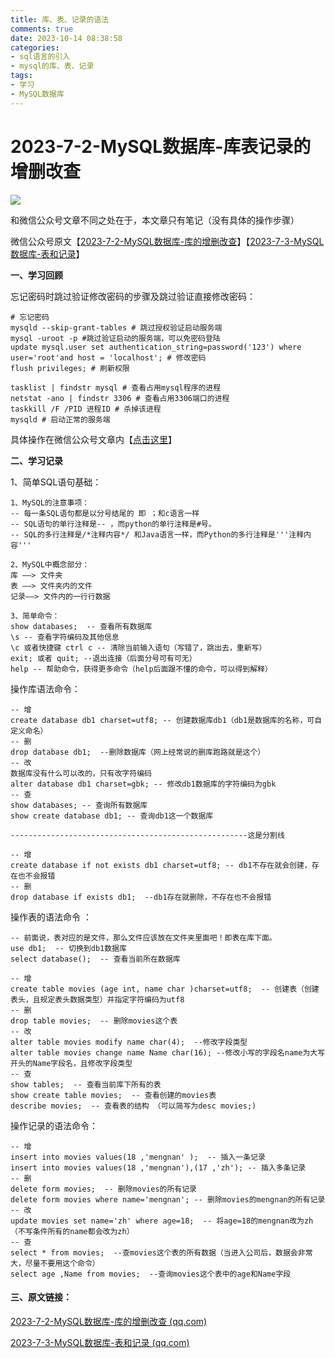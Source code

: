 ```yaml
---
title: 库、表、记录的语法
comments: true
date: 2023-10-14 08:38:58
categories:
- sql语言的引入
- mysql的库、表、记录
tags:
- 学习
- MySQL数据库
---
```

# 2023-7-2-MySQL数据库-库表记录的增删改查

![](https://cdn.pixabay.com/photo/2017/02/15/20/33/floral-2069810_1280.png)

<!-- more -->

和微信公众号文章不同之处在于，本文章只有笔记（没有具体的操作步骤）

微信公众号原文【[2023-7-2-MySQL数据库-库的增删改查](https://mp.weixin.qq.com/s?__biz=MzkxODQ0Njg4OA==&mid=2247484747&idx=1&sn=dc395e2c7e2fc41f332033fe8a8f1dc8&chksm=c1b0730cf6c7fa1a964d77b9da1f0b3ec76657c87a08f4587c453ea6d9cdffd8f683e7639115&token=1886811740&lang=zh_CN#rd)】【[2023-7-3-MySQL数据库-表和记录](https://mp.weixin.qq.com/s?__biz=MzkxODQ0Njg4OA==&mid=2247484761&idx=1&sn=6456b11d7d60d3baf3f369c8e16cd2ff&chksm=c1b0731ef6c7fa0843a16acca4622ecbe7fd1f30d96cd46267f2f675b5d05d793c6e50bb8565&token=1886811740&lang=zh_CN#rd)】

**一、学习回顾**

忘记密码时跳过验证修改密码的步骤及跳过验证直接修改密码：

```mysql
# 忘记密码
mysqld --skip-grant-tables # 跳过授权验证启动服务端
mysql -uroot -p #跳过验证启动的服务端，可以免密码登陆
update mysql.user set authentication_string=password('123') where user='root'and host = 'localhost'; # 修改密码
flush privileges; # 刷新权限

tasklist | findstr mysql # 查看占⽤mysql程序的进程
netstat -ano | findstr 3306 # 查看占⽤3306端⼝的进程
taskkill /F /PID 进程ID # 杀掉该进程
mysqld # 启动正常的服务端
```

具体操作在微信公众号文章内【[点击这里](https://mp.weixin.qq.com/s?__biz=MzkxODQ0Njg4OA==&mid=2247484747&idx=1&sn=dc395e2c7e2fc41f332033fe8a8f1dc8&chksm=c1b0730cf6c7fa1a964d77b9da1f0b3ec76657c87a08f4587c453ea6d9cdffd8f683e7639115&token=1886811740&lang=zh_CN#rd)】

**二、学习记录**

1、简单SQL语句基础：

```mysql
1、MySQL的注意事项：
-- 每一条SQL语句都是以分号结尾的 即 ；和c语言一样
-- SQL语句的单行注释是-- ，而python的单行注释是#号。
-- SQL的多行注释是/*注释内容*/ 和Java语言一样，而Python的多行注释是'''注释内容'''

2、MySQL中概念部分：
库 ——> 文件夹
表 ——> 文件夹内的文件
记录——> 文件内的一行行数据

3、简单命令：
show databases;  -- 查看所有数据库
\s -- 查看字符编码及其他信息
\c 或者快捷键 ctrl c -- 清除当前输入语句（写错了，跳出去，重新写）
exit; 或者 quit; --退出连接（后面分号可有可无）
help -- 帮助命令，获得更多命令（help后面跟不懂的命令，可以得到解释）
```

操作库语法命令：

```mysql
-- 增
create database db1 charset=utf8; -- 创建数据库db1（db1是数据库的名称，可自定义命名）
-- 删
drop database db1;  --删除数据库（网上经常说的删库跑路就是这个）
-- 改
数据库没有什么可以改的，只有改字符编码
alter database db1 charset=gbk; -- 修改db1数据库的字符编码为gbk
-- 查
show databases; -- 查询所有数据库
show create database db1; -- 查询db1这一个数据库

-----------------------------------------------------这是分割线

-- 增
create database if not exists db1 charset=utf8; -- db1不存在就会创建，存在也不会报错
-- 删
drop database if exists db1;  --db1存在就删除，不存在也不会报错
```

操作表的语法命令   ：

```mysq
-- 前面说，表对应的是文件，那么文件应该放在文件夹里面吧！即表在库下面。
use db1;  -- 切换到db1数据库
select database();  -- 查看当前所在数据库

-- 增
create table movies (age int, name char )charset=utf8;  -- 创建表（创建表头，且规定表头数据类型）并指定字符编码为utf8
-- 删
drop table movies;  -- 删除movies这个表
-- 改
alter table movies modify name char(4);  --修改字段类型
alter table movies change name Name char(16); --修改小写的字段名name为大写开头的Name字段名，且修改字段类型
-- 查
show tables;  -- 查看当前库下所有的表
show create table movies;  -- 查看创建的movies表
describe movies;  -- 查看表的结构 （可以简写为desc movies;)
```

操作记录的语法命令：

```mysq
-- 增
insert into movies values(18 ,'mengnan' );  -- 插入一条记录
insert into movies values(18 ,'mengnan'),(17 ,'zh'); -- 插入多条记录 
-- 删
delete form movies;  -- 删除movies的所有记录
delete form movies where name='mengnan'; -- 删除movies的mengnan的所有记录
-- 改
update movies set name='zh' where age=18;  -- 将age=18的mengnan改为zh（不写条件所有的name都会改为zh）
-- 查
select * from movies;  --查movies这个表的所有数据（当进入公司后，数据会非常大，尽量不要用这个命令）
select age ,Name from movies;  --查询movies这个表中的age和Name字段
```

#### 三、原文链接：

[2023-7-2-MySQL数据库-库的增删改查 (qq.com)](https://mp.weixin.qq.com/s?__biz=MzkxODQ0Njg4OA==&mid=2247484747&idx=1&sn=dc395e2c7e2fc41f332033fe8a8f1dc8&chksm=c1b0730cf6c7fa1a964d77b9da1f0b3ec76657c87a08f4587c453ea6d9cdffd8f683e7639115&token=1886811740&lang=zh_CN#rd)

[2023-7-3-MySQL数据库-表和记录 (qq.com)](https://mp.weixin.qq.com/s?__biz=MzkxODQ0Njg4OA==&mid=2247484761&idx=1&sn=6456b11d7d60d3baf3f369c8e16cd2ff&chksm=c1b0731ef6c7fa0843a16acca4622ecbe7fd1f30d96cd46267f2f675b5d05d793c6e50bb8565&token=1886811740&lang=zh_CN#rd)


